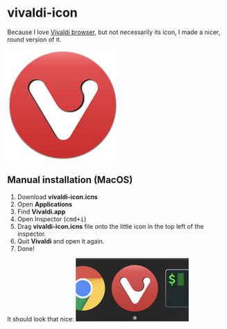 # vivaldi-icon
Because I love [Vivaldi browser](https://vivaldi.com/), but not necessarily its icon, I made a nicer, round version of it.

![icon](vivaldi-icon.png)


## Manual installation (MacOS)
1. Download **vivaldi-icon.icns**
2. Open **Applications**
3. Find **Vivaldi.app**
4. Open Inspector (<kbd>cmd+i</kbd>)
5. Drag **vivaldi-icon.icns** file onto the little icon in the top left of the inspector.
6. Quit **Vivaldi** and open it again.
7. Done!

It should look that nice:
![screenshot](screen1.png)
